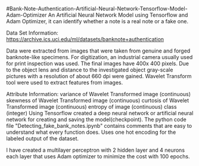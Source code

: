 #Bank-Note-Authentication-Artificial-Neural-Network-Tensorflow-Model-Adam-Optimizer
An Artificial Neural Network Model using Tensorflow and Adam Optimizer, it can identify whether a note is a real note or a fake one.

Data Set Information:
https://archive.ics.uci.edu/ml/datasets/banknote+authentication

Data were extracted from images that were taken from genuine and forged banknote-like specimens. For digitization, an industrial camera usually used for print inspection was used. The final images have 400x 400 pixels. Due to the object lens and distance to the investigated object gray-scale pictures with a resolution of about 660 dpi were gained. Wavelet Transform tool were used to extract features from images.

Attribute Information:
variance of Wavelet Transformed image (continuous)
skewness of Wavelet Transformed image (continuous)
curtosis of Wavelet Transformed image (continuous)
entropy of image (continuous)
class (integer)
Using Tensorflow created a deep neural network or artificial neural network for creating and saving the model(checkpoint). The python code file "Detecting_fake_bank_notes.ipynb" contains comments that are easy to understand what every function does. Uses one hot encoding for the labeled output of the dataset.

I have created a multilayer perceptron with 2 hidden layer and 4 neurons each layer that uses Adam optimizer to minimize the cost with 100 epochs.
